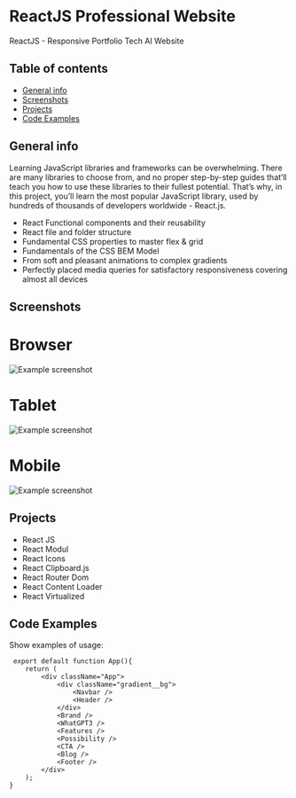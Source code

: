 # ReactJS Professional Website
ReactJS - Responsive Portfolio Tech AI Website


## Table of contents
* [General info](#general-info)
* [Screenshots](#screenshots)
* [Projects](#Projects)
* [Code Examples](#code-examples)

## General info
Learning JavaScript libraries and frameworks can be overwhelming. There are many libraries to choose from, and no proper step-by-step guides that’ll teach you how to use these libraries to their fullest potential. That’s why, in this project, you’ll learn the most popular JavaScript library, used by hundreds of thousands of developers worldwide - React.js.
- React Functional components and their reusability
- React file and folder structure
- Fundamental CSS properties to master flex & grid
- Fundamentals of the CSS BEM Model
- From soft and pleasant animations to complex gradients
- Perfectly placed media queries for satisfactory responsiveness covering almost  all devices

## Screenshots
# Browser
![Example screenshot](screenshot/screenshot-tablet.jpg)
# Tablet
![Example screenshot](screenshot/screenshot-main.jpg)
# Mobile
![Example screenshot](screenshot/screenshot-mobile.jpg)



## Projects
- React JS
- React Modul
- React Icons
- React Clipboard.js
- React Router Dom
- React Content Loader
- React Virtualized

## Code Examples
Show examples of usage:
```
 export default function App(){
    return (
        <div className="App">
            <div className="gradient__bg">
                <Navbar />
                <Header />
            </div>
            <Brand />
            <WhatGPT3 />
            <Features />
            <Possibility />
            <CTA />
            <Blog />
            <Footer />
        </div>
    );
}
```
